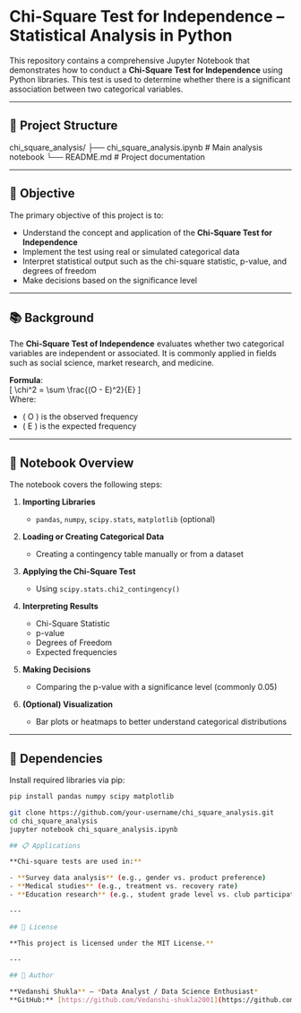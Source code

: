 #  Chi-Square Test for Independence – Statistical Analysis in Python

This repository contains a comprehensive Jupyter Notebook that demonstrates how to conduct a **Chi-Square Test for Independence** using Python libraries. This test is used to determine whether there is a significant association between two categorical variables.

---

## 📁 Project Structure

chi_square_analysis/
├── chi_square_analysis.ipynb # Main analysis notebook
└── README.md # Project documentation


---

## 📌 Objective

The primary objective of this project is to:
- Understand the concept and application of the **Chi-Square Test for Independence**
- Implement the test using real or simulated categorical data
- Interpret statistical output such as the chi-square statistic, p-value, and degrees of freedom
- Make decisions based on the significance level

---

## 📚 Background

The **Chi-Square Test of Independence** evaluates whether two categorical variables are independent or associated. It is commonly applied in fields such as social science, market research, and medicine.

**Formula**:  
\[
\chi^2 = \sum \frac{(O - E)^2}{E}
\]  
Where:
- \( O \) is the observed frequency
- \( E \) is the expected frequency

---

## 📓 Notebook Overview

The notebook covers the following steps:

1. **Importing Libraries**
   - `pandas`, `numpy`, `scipy.stats`, `matplotlib` (optional)

2. **Loading or Creating Categorical Data**
   - Creating a contingency table manually or from a dataset

3. **Applying the Chi-Square Test**
   - Using `scipy.stats.chi2_contingency()`

4. **Interpreting Results**
   - Chi-Square Statistic
   - p-value
   - Degrees of Freedom
   - Expected frequencies

5. **Making Decisions**
   - Comparing the p-value with a significance level (commonly 0.05)

6. **(Optional) Visualization**
   - Bar plots or heatmaps to better understand categorical distributions

---

## 🧪 Dependencies

Install required libraries via pip:

```bash
pip install pandas numpy scipy matplotlib

git clone https://github.com/your-username/chi_square_analysis.git
cd chi_square_analysis
jupyter notebook chi_square_analysis.ipynb

## 📋 Applications

**Chi-square tests are used in:**

- **Survey data analysis** (e.g., gender vs. product preference)  
- **Medical studies** (e.g., treatment vs. recovery rate)  
- **Education research** (e.g., student grade level vs. club participation)

---

## 🔖 License

**This project is licensed under the MIT License.**

---

## 👤 Author

**Vedanshi Shukla** – *Data Analyst / Data Science Enthusiast*  
**GitHub:** [https://github.com/Vedanshi-shukla2001](https://github.com/Vedanshi-shukla2001)
